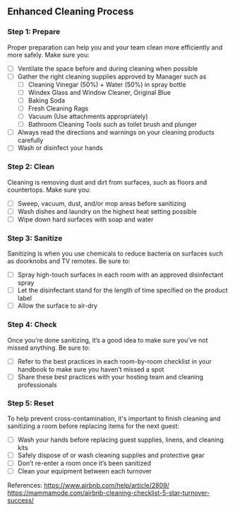 ## Enhanced Cleaning Process

### Step 1: Prepare
Proper preparation can help you and your team clean more efficiently and more safely. Make sure you:

- [ ] Ventilate the space before and during cleaning when possible
- [ ] Gather the right cleaning supplies approved by Manager such as
   - [ ]  Cleaning Vinegar (50%) + Water (50%) in spray bottle
   - [ ]  Windex Glass and Window Cleaner, Original Blue
   - [ ]  Baking Soda
   - [ ]  Fresh Cleaning Rags
   - [ ]  Vacuum (Use attachments appropriately)
   - [ ]  Bathroom Cleaning Tools such as toilet brush and plunger
- [ ] Always read the directions and warnings on your cleaning products carefully
- [ ] Wash or disinfect your hands

### Step 2: Clean
Cleaning is removing dust and dirt from surfaces, such as floors and countertops. Make sure you:

- [ ] Sweep, vacuum, dust, and/or mop areas before sanitizing
- [ ] Wash dishes and laundry on the highest heat setting possible
- [ ] Wipe down hard surfaces with soap and water

### Step 3: Sanitize
Sanitizing is when you use chemicals to reduce bacteria on surfaces such as doorknobs and TV remotes. Be sure to:

- [ ] Spray high-touch surfaces in each room with an approved disinfectant spray
- [ ] Let the disinfectant stand for the length of time specified on the product label
- [ ] Allow the surface to air-dry

### Step 4: Check
Once you’re done sanitizing, it’s a good idea to make sure you’ve not missed anything. Be sure to:

- [ ] Refer to the best practices in each room-by-room checklist in your handbook to make sure you haven’t missed a spot
- [ ] Share these best practices with your hosting team and cleaning professionals

### Step 5: Reset
To help prevent cross-contamination, it's important to finish cleaning and sanitizing a room before replacing items for the next guest:

- [ ] Wash your hands before replacing guest supplies, linens, and cleaning kits
- [ ] Safely dispose of or wash cleaning supplies and protective gear
- [ ] Don’t re-enter a room once it’s been sanitized
- [ ] Clean your equipment between each turnover

References:
https://www.airbnb.com/help/article/2809/
https://mammamode.com/airbnb-cleaning-checklist-5-star-turnover-success/
